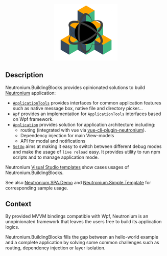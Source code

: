 <p align="center"><img <p align="center"><img width="200"src="./images/logo.png"></p>

## Description

Neutronium.BuildingBlocks provides opinionated solutions to build [Neutronium](https://github.com/NeutroniumCore/Neutronium) application:

- [`ApplicationTools`](./applicationTools) provides interfaces for common application features such as native message box, native file and directory picker...
- `Wpf` provides an implementation for `ApplicationTools` interfaces based on Wpf framework.
- [`Application`](./application) provides solution for application architecture including:
  - routing (integrated with vue via [vue-cli-plugin-neutronium](https://github.com/NeutroniumCore/vue-cli-plugin-neutronium)).
  - Dependency injection for main View-models
  - API for modal and notifications
- [`SetUp`](./setup) aims at making it easy to switch between different debug modes and make the usage of `live reload` easy. It provides utility to run npm scripts and to manage application mode.

Neutronium [Visual Studio templates](https://marketplace.visualstudio.com/manage/publishers/daviddes?src=DavidDes.NeutroniumApplicationTemplates) show cases usages of Neutronium.BuildingBlocks.

See also [Neutronium.SPA.Demo](https://github.com/NeutroniumCore/Neutronium.SPA.Demo) and [Neutronium.Simple.Template](https://github.com/NeutroniumCore/Neutronium.Simple.Template) for corresponding sample usage.

## Context

By provided MVVM bindings compatible with Wpf, Neutronium is an unopinionated framework that leaves the users free to build its application logics.


Neutronium.BuildingBlocks fills the gap between an hello-world example and a complete application by solving some common challenges such as routing, dependency injection or layer isolation.
